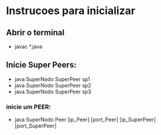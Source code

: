 # Instrucoes para inicializar

## Abrir o terminal

- javac \*.java

## Inicie Super Peers:

- java SuperNodo SuperPeer sp1
- java SuperNodo SuperPeer sp2
- java SuperNodo SuperPeer sp3

### inicie um PEER:

- java SuperNodo Peer [ip_Peer] [port_Peer] [ip_SuperPeer] [port_SuperPeer]
